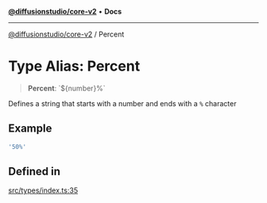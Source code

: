 [**@diffusionstudio/core-v2**](../README.md) • **Docs**

***

[@diffusionstudio/core-v2](../globals.md) / Percent

# Type Alias: Percent

> **Percent**: \`$\{number\}%\`

Defines a string that starts with a number
and ends with a `%` character

## Example

```ts
'50%'
```

## Defined in

[src/types/index.ts:35](https://github.com/diffusionstudio/core-v2/blob/ce69ef92917fd6c7f2f6e872cf6c87954dee9b56/src/types/index.ts#L35)
